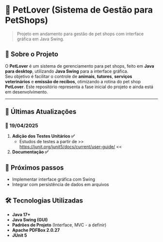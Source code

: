 # 🐾 PetLover (Sistema de Gestão para PetShops)

> Projeto em andamento para gestão de pet shops com interface gráfica em Java Swing.

## 📌 Sobre o Projeto

O **PetLover** é um sistema de gerenciamento para pet shops, feito em **Java para desktop**, utilizando **Java Swing** para a interface gráfica.  
Seu objetivo é facilitar o controle de **animais**, **tutores**, **serviços veterinários** e **emissão de recibos**, otimizando a rotina do pet shop **PetLover**.
Este repositório representa a fase inicial do projeto e ainda está em desenvolvimento.

---

## 🚀 Últimas Atualizações  
### 📅 19/04/2025  
1. **Adição dos Testes Unitários ✅**
   - Estudos de testes a partir de >> https://junit.org/junit5/docs/current/user-guide/ <<  
3. **Documentação ✅**

## 📌 Próximos passos  
  - Implementar interface gráfica com Swing
  - Integrar com persistência de dados em arquivos
   
## 🛠️ Tecnologias Utilizadas

- **Java 17+**
- **Java Swing (GUI)**
- **Padrões de Projeto** (Interface, MVC - a definir)
- **Apache PDFBox 2.0.27**
- **JUnit 5**
